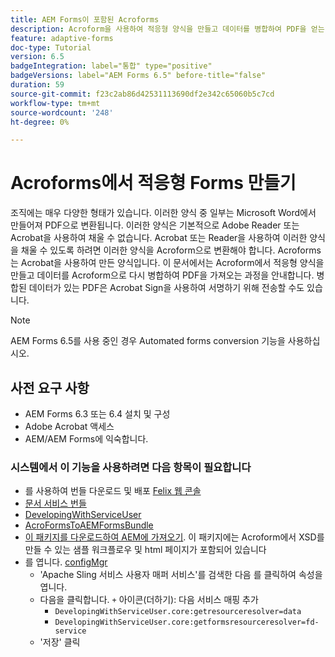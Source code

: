 ```yaml
---
title: AEM Forms이 포함된 Acroforms
description: Acroform을 사용하여 적응형 양식을 만들고 데이터를 병합하여 PDF을 얻는 과정을 단계별로 설명하는 자습서입니다. 그런 다음 병합된 데이터가 있는 PDF을 Acrobat Sign을 사용한 서명을 위해 전송할 수 있습니다.
feature: adaptive-forms
doc-type: Tutorial
version: 6.5
badgeIntegration: label="통합" type="positive"
badgeVersions: label="AEM Forms 6.5" before-title="false"
duration: 59
source-git-commit: f23c2ab86d42531113690df2e342c65060b5c7cd
workflow-type: tm+mt
source-wordcount: '248'
ht-degree: 0%

---
```



# Acroforms에서 적응형 Forms 만들기

조직에는 매우 다양한 형태가 있습니다. 이러한 양식 중 일부는 Microsoft Word에서 만들어져 PDF으로 변환됩니다. 이러한 양식은 기본적으로 Adobe Reader 또는 Acrobat을 사용하여 채울 수 없습니다. Acrobat 또는 Reader을 사용하여 이러한 양식을 채울 수 있도록 하려면 이러한 양식을 Acroform으로 변환해야 합니다. Acroforms는 Acrobat을 사용하여 만든 양식입니다. 이 문서에서는 Acroform에서 적응형 양식을 만들고 데이터를 Acroform으로 다시 병합하여 PDF을 가져오는 과정을 안내합니다. 병합된 데이터가 있는 PDF은 Acrobat Sign을 사용하여 서명하기 위해 전송할 수도 있습니다.

>[!NOTE]
>
>AEM Forms 6.5를 사용 중인 경우 Automated forms conversion 기능을 사용하십시오.

## 사전 요구 사항

* AEM Forms 6.3 또는 6.4 설치 및 구성
* Adobe Acrobat 액세스
* AEM/AEM Forms에 익숙합니다.

### 시스템에서 이 기능을 사용하려면 다음 항목이 필요합니다

* 를 사용하여 번들 다운로드 및 배포 [Felix 웹 콘솔](http://localhost:4502/system/console/bundles)
* [문서 서비스 번들](/help/forms/assets/common-osgi-bundles/AEMFormsDocumentServices.core-1.0-SNAPSHOT.jar)
* [DevelopingWithServiceUser](/help/forms/assets/common-osgi-bundles/DevelopingWithServiceUser.jar)
* [AcroFormsToAEMFormsBundle](https://forms.enablementadobe.com/content/DemoServerBundles/AcroFormToAEMForm.core-1.0-SNAPSHOT.jar)
* [이 패키지를 다운로드하여 AEM에 가져오기](assets/acro-form-aem-form.zip). 이 패키지에는 Acroform에서 XSD를 만들 수 있는 샘플 워크플로우 및 html 페이지가 포함되어 있습니다
* 를 엽니다. [configMgr](http://localhost:4502/system/console/configMgr)
   * &#39;Apache Sling 서비스 사용자 매퍼 서비스&#39;를 검색한 다음 를 클릭하여 속성을 엽니다.
   * 다음을 클릭합니다. `+` 아이콘(더하기): 다음 서비스 매핑 추가
      * `DevelopingWithServiceUser.core:getresourceresolver=data`
      * `DevelopingWithServiceUser.core:getformsresourceresolver=fd-service`
   * &#39;저장&#39; 클릭
